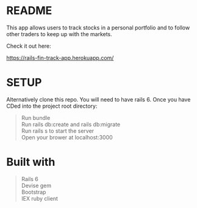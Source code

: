 # README

This app allows users to track stocks in a personal portfolio and to follow other traders to keep up with the markets.  

Check it out here: 

https://rails-fin-track-app.herokuapp.com/ 

# SETUP

Alternatively clone this repo. You will need to have rails 6. 
Once you have CDed into the project root directory:

> Run bundle <br />
> Run rails db:create and rails db:migrate <br />
> Run rails s to start the server <br />
> Open your brower at localhost:3000 <br />

# Built with

> Rails 6 <br />
> Devise gem <br />
> Bootstrap <br />
> IEX ruby client <br />
